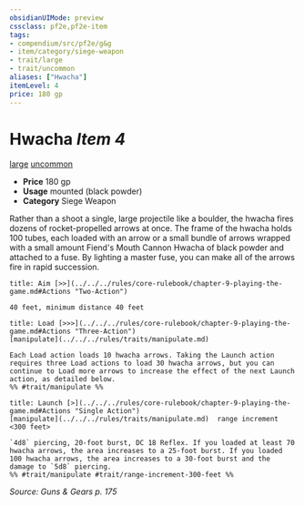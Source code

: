 ```yaml
---
obsidianUIMode: preview
cssclass: pf2e,pf2e-item
tags:
- compendium/src/pf2e/g&g
- item/category/siege-weapon
- trait/large
- trait/uncommon
aliases: ["Hwacha"]
itemLevel: 4
price: 180 gp
---
```

# Hwacha *Item 4*  
[large](../../../rules/traits/large-b1.md)  [uncommon](../../../rules/traits/uncommon.md)  

- **Price** 180 gp
- **Usage** mounted (black powder)
- **Category** Siege Weapon

Rather than a shoot a single, large projectile like a boulder, the hwacha fires dozens of rocket-propelled arrows at once. The frame of the hwacha holds 100 tubes, each loaded with an arrow or a small bundle of arrows wrapped with a small amount Fiend's Mouth Cannon Hwacha of black powder and attached to a fuse. By lighting a master fuse, you can make all of the arrows fire in rapid succession.

```ad-embed-ability
title: Aim [>>](../../../rules/core-rulebook/chapter-9-playing-the-game.md#Actions "Two-Action")

40 feet, minimum distance 40 feet
```

```ad-embed-ability
title: Load [>>>](../../../rules/core-rulebook/chapter-9-playing-the-game.md#Actions "Three-Action")
[manipulate](../../../rules/traits/manipulate.md)  

Each Load action loads 10 hwacha arrows. Taking the Launch action requires three Load actions to load 30 hwacha arrows, but you can continue to Load more arrows to increase the effect of the next Launch action, as detailed below.  
%% #trait/manipulate %%
```

```ad-embed-ability
title: Launch [>](../../../rules/core-rulebook/chapter-9-playing-the-game.md#Actions "Single Action")
[manipulate](../../../rules/traits/manipulate.md)  range increment <300 feet>  

`4d8` piercing, 20-foot burst, DC 18 Reflex. If you loaded at least 70 hwacha arrows, the area increases to a 25-foot burst. If you loaded 100 hwacha arrows, the area increases to a 30-foot burst and the damage to `5d8` piercing.  
%% #trait/manipulate #trait/range-increment-300-feet %%
```

*Source: Guns & Gears p. 175*

